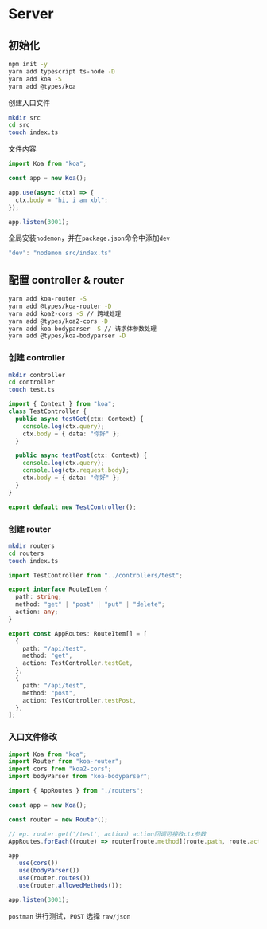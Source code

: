 # Server

## 初始化

```bash
npm init -y
yarn add typescript ts-node -D
yarn add koa -S
yarn add @types/koa
```

创建入口文件

```bash
mkdir src
cd src
touch index.ts
```

文件内容

```ts
import Koa from "koa";

const app = new Koa();

app.use(async (ctx) => {
  ctx.body = "hi, i am xbl";
});

app.listen(3001);
```

全局安装`nodemon`，并在`package.json`命令中添加`dev`

```js
"dev": "nodemon src/index.ts"
```

## 配置 controller & router

```bash
yarn add koa-router -S
yarn add @types/koa-router -D
yarn add koa2-cors -S // 跨域处理
yarn add @types/koa2-cors -D
yarn add koa-bodyparser -S // 请求体参数处理
yarn add @types/koa-bodyparser -D
```

### 创建 controller

```bash
mkdir controller
cd controller
touch test.ts
```

```ts
import { Context } from "koa";
class TestController {
  public async testGet(ctx: Context) {
    console.log(ctx.query);
    ctx.body = { data: "你好" };
  }

  public async testPost(ctx: Context) {
    console.log(ctx.query);
    console.log(ctx.request.body);
    ctx.body = { data: "你好" };
  }
}

export default new TestController();
```

### 创建 router

```bash
mkdir routers
cd routers
touch index.ts
```

```ts
import TestController from "../controllers/test";

export interface RouteItem {
  path: string;
  method: "get" | "post" | "put" | "delete";
  action: any;
}

export const AppRoutes: RouteItem[] = [
  {
    path: "/api/test",
    method: "get",
    action: TestController.testGet,
  },
  {
    path: "/api/test",
    method: "post",
    action: TestController.testPost,
  },
];
```

### 入口文件修改

```ts
import Koa from "koa";
import Router from "koa-router";
import cors from "koa2-cors";
import bodyParser from "koa-bodyparser";

import { AppRoutes } from "./routers";

const app = new Koa();

const router = new Router();

// ep. router.get('/test', action) action回调可接收ctx参数
AppRoutes.forEach((route) => router[route.method](route.path, route.action));

app
  .use(cors())
  .use(bodyParser())
  .use(router.routes())
  .use(router.allowedMethods());

app.listen(3001);
```

`postman` 进行测试，`POST` 选择 `raw/json`
